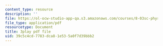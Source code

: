 ```yaml
---
content_type: resource
description: ''
file: https://ol-ocw-studio-app-qa.s3.amazonaws.com/courses/8-03sc-physics-iii-vibrations-and-waves-fall-2016/39c5c4cd7783dca81e535a0f7d39bbb2_kKIQ1h9UuA.pdf
file_type: application/pdf
resourcetype: Document
title: 3play pdf file
uid: 39c5c4cd-7783-dca8-1e53-5a0f7d39bbb2
---
```

